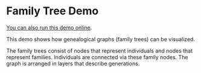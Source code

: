 <!--
 //////////////////////////////////////////////////////////////////////////////
 // @license
 // This demo file is part of yFiles for HTML 2.3.0.3.
 // Use is subject to license terms.
 //
 // Copyright (c) 2000-2020 by yWorks GmbH, Vor dem Kreuzberg 28,
 // 72070 Tuebingen, Germany. All rights reserved.
 //
 //////////////////////////////////////////////////////////////////////////////
-->
# Family Tree Demo

[You can also run this demo online](https://live.yworks.com/demos/layout/familytree/index.html).

This demo shows how genealogical graphs (family trees) can be visualized.

The family trees consist of nodes that represent individuals and nodes that represent families. Individuals are connected via these family nodes. The graph is arranged in layers that describe generations.
